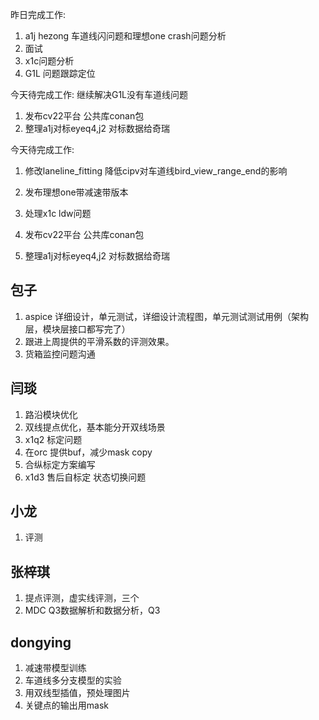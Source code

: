 昨日完成工作:
1. a1j hezong 车道线闪问题和理想one crash问题分析
1. 面试
1. x1c问题分析
1. G1L 问题跟踪定位


今天待完成工作:
继续解决G1L没有车道线问题

1. 发布cv22平台 公共库conan包
1. 整理a1j对标eyeq4,j2 对标数据给奇瑞

今天待完成工作:
1. 修改laneline_fitting 降低cipv对车道线bird_view_range_end的影响
1. 发布理想one带减速带版本
1. 处理x1c ldw问题


1. 发布cv22平台 公共库conan包
1. 整理a1j对标eyeq4,j2 对标数据给奇瑞


## 包子
1. aspice 详细设计，单元测试，详细设计流程图，单元测试测试用例（架构层，模块层接口都写完了）
2. 跟进上周提供的平滑系数的评测效果。
3. 货箱监控问题沟通

## 闫琰
1. 路沿模块优化
2. 双线提点优化，基本能分开双线场景
3. x1q2 标定问题
4. 在orc 提供buf，减少mask copy
5. 合纵标定方案编写
6. x1d3 售后自标定 状态切换问题

## 小龙
1. 评测

## 张梓琪
1. 提点评测，虚实线评测，三个
2. MDC Q3数据解析和数据分析，Q3

## dongying
1. 减速带模型训练
2. 车道线多分支模型的实验
3. 用双线型插值，预处理图片
4. 关键点的输出用mask